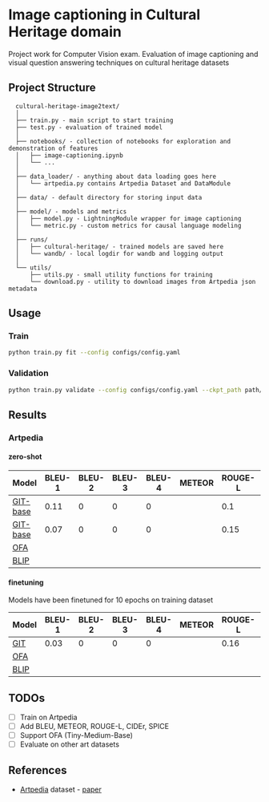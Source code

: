 # Image captioning in Cultural Heritage domain
Project work for Computer Vision exam. Evaluation of image captioning and visual question answering techniques on cultural heritage datasets 

[//]: # (and the impact of an augmentation approach based on diffusion models)

## Project Structure

```
  cultural-heritage-image2text/
  │
  ├── train.py - main script to start training
  ├── test.py - evaluation of trained model
  │
  ├── notebooks/ - collection of notebooks for exploration and demonstration of features
  │   ├── image-captioning.ipynb
  │   └── ...
  │
  ├── data_loader/ - anything about data loading goes here
  │   └── artpedia.py contains Artpedia Dataset and DataModule
  │
  ├── data/ - default directory for storing input data
  │
  ├── model/ - models and metrics
  │   ├── model.py - LightningModule wrapper for image captioning
  │   └── metric.py - custom metrics for causal language modeling
  │
  ├── runs/
  │   ├── cultural-heritage/ - trained models are saved here
  │   └── wandb/ - local logdir for wandb and logging output
  │
  └── utils/
      ├── utils.py - small utility functions for training
      └── download.py - utility to download images from Artpedia json metadata
 ```

## Usage

### Train

```bash
python train.py fit --config configs/config.yaml
```

### Validation

```bash
python train.py validate --config configs/config.yaml --ckpt_path path/to/ckpt.ckpt
```



## Results

### Artpedia 
#### zero-shot
| Model                                                              | BLEU-1 | BLEU-2 | BLEU-3 | BLEU-4 | METEOR | ROUGE-L | CIDEr | SPICE | BERTScore |
|--------------------------------------------------------------------|--------|--------|--------|--------|--------|---------|-------|-------|-----------|
| [GIT-base](https://huggingface.co/docs/transformers/model_doc/git) | 0.11   | 0      | 0      | 0      |        | 0.1     |       | 0     | 0.52      |
| [GIT-base](https://huggingface.co/docs/transformers/model_doc/git) | 0.07   | 0      | 0      | 0      |        | 0.15    |       | 0     | 0.59      |
| [OFA](https://github.com/OFA-Sys/OFA)                              |
| [BLIP](https://huggingface.co/docs/transformers/model_doc/blip)    |

#### finetuning
Models have been finetuned for 10 epochs on training dataset

| Model                                                           | BLEU-1 | BLEU-2 | BLEU-3 | BLEU-4 | METEOR | ROUGE-L | CIDEr | SPICE | BERTScore |
|-----------------------------------------------------------------|--------|--------|--------|--------|--------|---------|-------|-------|-----------|
| [GIT](https://huggingface.co/docs/transformers/model_doc/git)   | 0.03   | 0      | 0      | 0      |        | 0.16    |       | 0     | 0.62      |
| [OFA](https://github.com/OFA-Sys/OFA)                           |
| [BLIP](https://huggingface.co/docs/transformers/model_doc/blip) |


## TODOs
- [ ] Train on Artpedia
- [ ] Add BLEU, METEOR, ROUGE-L, CIDEr, SPICE
- [ ] Support OFA (Tiny-Medium-Base)
- [ ] Evaluate on other art datasets

## References
- [Artpedia](https://aimagelab.ing.unimore.it/imagelab/page.asp?IdPage=35) dataset - [paper](https://iris.unimore.it/retrieve/handle/11380/1178736/224456/paper.pdf)

